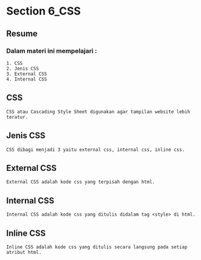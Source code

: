 # Section 6_CSS
## Resume

### Dalam materi ini mempelajari :
	1. CSS
	2. Jenis CSS
	3. External CSS
	4. Internal CSS
	
## CSS
	CSS atau Cascading Style Sheet digunakan agar tampilan website lebih teratur. 

## Jenis CSS
	CSS dibagi menjadi 3 yaitu external css, internal css, inline css.
	
## External CSS
	External CSS adalah kode css yang terpisah dengan html. 

## Internal CSS
    Internal CSS adalah kode css yang ditulis didalam tag <style> di html. 

## Inline CSS
    Inline CSS adalah kode css yang ditulis secara langsung pada setiap atribut html.



